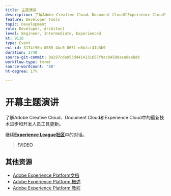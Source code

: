 ```yaml
---
title: 主题演讲
description: 了解Adobe Creative Cloud、Document Cloud和Experience Cloud中的最新技术进步和开发人员工具更新。
feature: Developer Tools
topic: Development
role: Developer, Architect
level: Beginner, Intermediate, Experienced
kt: 9116
type: Event
exl-id: 3174f90a-0085-4bc0-8651-e8bfcf41b3b9
duration: 2740
source-git-commit: 9a297cda953d4414131657f9ac84580aea0eabeb
workflow-type: tm+mt
source-wordcount: '68'
ht-degree: 17%

---
```


# 开幕主题演讲

了解Adobe Creative Cloud、Document Cloud和Experience Cloud中的最新技术进步和开发人员工具更新。

继续&#x200B;**[Experience League社区](https://adobe.ly/3F2g1ym)**&#x200B;中的对话。

>[!VIDEO](https://video.tv.adobe.com/v/337490/?quality=12&learn=on&hidetitle=true)

## 其他资源

- [Adobe Experience Platform文档](https://experienceleague.adobe.com/docs/experience-platform.html?lang=zh-Hans)
- [Adobe Experience Platform 概述](https://experienceleague.adobe.com/docs/experience-platform/landing/home.html?lang=zh-Hans)
- [Adobe Experience Platform 教程](https://experienceleague.adobe.com/docs/platform-learn/tutorials/overview.html?lang=zh-Hans)
